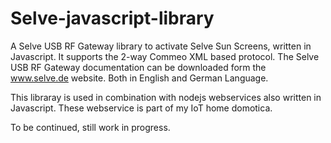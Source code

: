# Selve-javascript-library
A Selve USB RF Gateway library to activate Selve Sun Screens, written in Javascript.
It supports the 2-way Commeo XML based protocol.
The Selve USB RF Gateway documentation can be downloaded form the www.selve.de website. Both in English and German Language.

This libraray is used in combination with nodejs webservices also written in Javascript. These webservice is part of my IoT home domotica.

To be continued, still work in progress.

